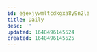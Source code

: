 ```yaml
---
id: ejexjywmltcdkgxa8y9n2la
title: Daily
desc: ''
updated: 1648496145524
created: 1648496145525
---
```



